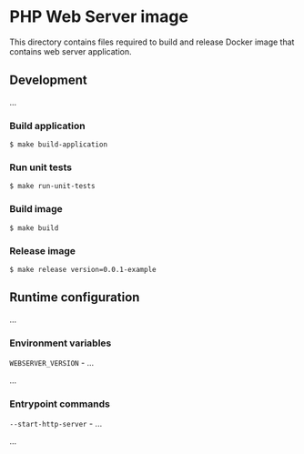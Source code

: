 # PHP Web Server image

This directory contains files required to build and release
Docker image that contains web server application.

## Development

...

### Build application

```
$ make build-application
```

### Run unit tests

```
$ make run-unit-tests
```

### Build image

```
$ make build
```

### Release image

```
$ make release version=0.0.1-example
```

## Runtime configuration

...

### Environment variables

`WEBSERVER_VERSION` - ...

...

### Entrypoint commands

`--start-http-server` - ...

...
